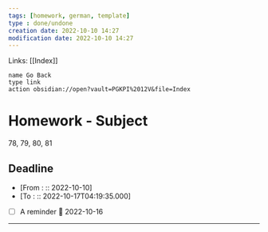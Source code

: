 ```yaml
---
tags: [homework, german, template]
type : done/undone
creation date: 2022-10-10 14:27
modification date: 2022-10-10 14:27
---
```

Links: [[Index]]
```button
name Go Back
type link
action obsidian://open?vault=PGKPI%2012V&file=Index
```
# Homework - Subject
78, 79, 80, 81
## Deadline
-  [From : :: 2022-10-10]
-  [To : :: 2022-10-17T04:19:35.000]
- [ ] A reminder 📅 2022-10-16
---